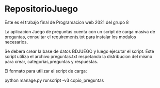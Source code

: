# RepositorioJuego
Este es el trabajo final de Programacion web 2021 del grupo 8

La aplicacion Juego de preguntas cuenta con un script de carga masiva de preguntas, consultar el requirements.txt para instalar los modulos necesarios.

Se debera crear la base de datos BDJUEGO y luego ejecutar el script. Este script utiliza el archivo preguntas.txt respetando la distribucion del mismo 
para crear, categorias,preguntas y respuestas.

El formato para utilizar el script de carga:

python manage.py runscript -v3 copio_preguntas
